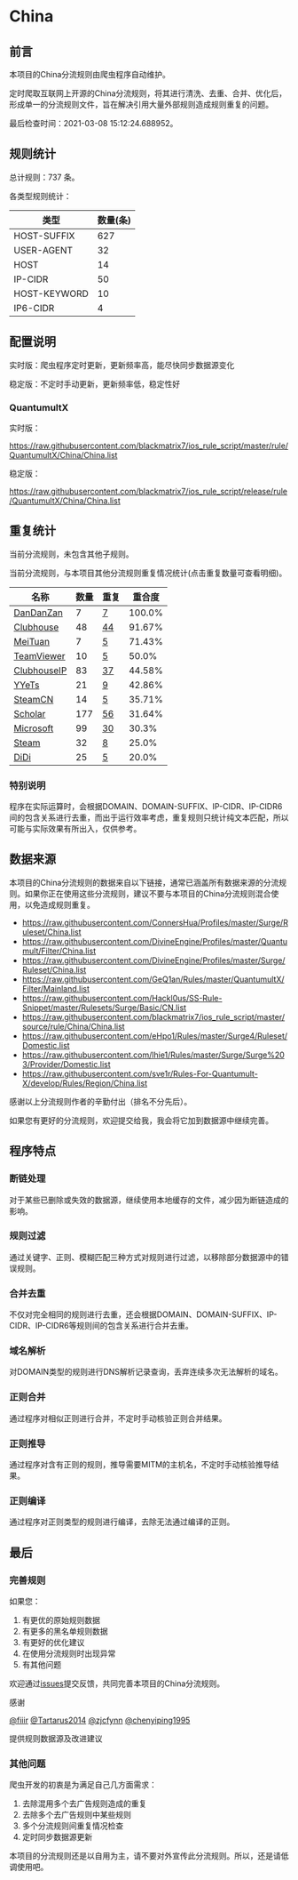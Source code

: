 # China

## 前言

本项目的China分流规则由爬虫程序自动维护。

定时爬取互联网上开源的China分流规则，将其进行清洗、去重、合并、优化后，形成单一的分流规则文件，旨在解决引用大量外部规则造成规则重复的问题。



最后检查时间：2021-03-08 15:12:24.688952。

## 规则统计

总计规则：737 条。

各类型规则统计：

| 类型 | 数量(条) |
| ---- | ---- |
| HOST-SUFFIX | 627 |
| USER-AGENT | 32 |
| HOST | 14 |
| IP-CIDR | 50 |
| HOST-KEYWORD | 10 |
| IP6-CIDR | 4 |
## 配置说明

实时版：爬虫程序定时更新，更新频率高，能尽快同步数据源变化

稳定版：不定时手动更新，更新频率低，稳定性好

### QuantumultX 
实时版：

https://raw.githubusercontent.com/blackmatrix7/ios_rule_script/master/rule/QuantumultX/China/China.list

稳定版：

https://raw.githubusercontent.com/blackmatrix7/ios_rule_script/release/rule/QuantumultX/China/China.list

## 重复统计


当前分流规则，未包含其他子规则。


当前分流规则，与本项目其他分流规则重复情况统计(点击重复数量可查看明细)。



| 名称 | 数量 | 重复 | 重合度 |
| ---- | ---- | ---- | ------ |
|  [DanDanZan](https://github.com/blackmatrix7/ios_rule_script/tree/master/rule/QuantumultX/DanDanZan)    | 7   | [7](https://raw.githubusercontent.com/blackmatrix7/ios_rule_script/master/rule/QuantumultX/China/China_Repeat.list)   |   100.0% |
|  [Clubhouse](https://github.com/blackmatrix7/ios_rule_script/tree/master/rule/QuantumultX/Clubhouse)    | 48   | [44](https://raw.githubusercontent.com/blackmatrix7/ios_rule_script/master/rule/QuantumultX/China/China_Repeat.list)   |   91.67% |
|  [MeiTuan](https://github.com/blackmatrix7/ios_rule_script/tree/master/rule/QuantumultX/MeiTuan)    | 7   | [5](https://raw.githubusercontent.com/blackmatrix7/ios_rule_script/master/rule/QuantumultX/China/China_Repeat.list)   |   71.43% |
|  [TeamViewer](https://github.com/blackmatrix7/ios_rule_script/tree/master/rule/QuantumultX/TeamViewer)    | 10   | [5](https://raw.githubusercontent.com/blackmatrix7/ios_rule_script/master/rule/QuantumultX/China/China_Repeat.list)   |   50.0% |
|  [ClubhouseIP](https://github.com/blackmatrix7/ios_rule_script/tree/master/rule/QuantumultX/ClubhouseIP)    | 83   | [37](https://raw.githubusercontent.com/blackmatrix7/ios_rule_script/master/rule/QuantumultX/China/China_Repeat.list)   |   44.58% |
|  [YYeTs](https://github.com/blackmatrix7/ios_rule_script/tree/master/rule/QuantumultX/YYeTs)    | 21   | [9](https://raw.githubusercontent.com/blackmatrix7/ios_rule_script/master/rule/QuantumultX/China/China_Repeat.list)   |   42.86% |
|  [SteamCN](https://github.com/blackmatrix7/ios_rule_script/tree/master/rule/QuantumultX/SteamCN)    | 14   | [5](https://raw.githubusercontent.com/blackmatrix7/ios_rule_script/master/rule/QuantumultX/China/China_Repeat.list)   |   35.71% |
|  [Scholar](https://github.com/blackmatrix7/ios_rule_script/tree/master/rule/QuantumultX/Scholar)    | 177   | [56](https://raw.githubusercontent.com/blackmatrix7/ios_rule_script/master/rule/QuantumultX/China/China_Repeat.list)   |   31.64% |
|  [Microsoft](https://github.com/blackmatrix7/ios_rule_script/tree/master/rule/QuantumultX/Microsoft)    | 99   | [30](https://raw.githubusercontent.com/blackmatrix7/ios_rule_script/master/rule/QuantumultX/China/China_Repeat.list)   |   30.3% |
|  [Steam](https://github.com/blackmatrix7/ios_rule_script/tree/master/rule/QuantumultX/Steam)    | 32   | [8](https://raw.githubusercontent.com/blackmatrix7/ios_rule_script/master/rule/QuantumultX/China/China_Repeat.list)   |   25.0% |
|  [DiDi](https://github.com/blackmatrix7/ios_rule_script/tree/master/rule/QuantumultX/DiDi)    | 25   | [5](https://raw.githubusercontent.com/blackmatrix7/ios_rule_script/master/rule/QuantumultX/China/China_Repeat.list)   |   20.0% |
### 特别说明
程序在实际运算时，会根据DOMAIN、DOMAIN-SUFFIX、IP-CIDR、IP-CIDR6间的包含关系进行去重，而出于运行效率考虑，重复规则只统计纯文本匹配，所以可能与实际效果有所出入，仅供参考。

## 数据来源

本项目的China分流规则的数据来自以下链接，通常已涵盖所有数据来源的分流规则。如果你正在使用这些分流规则，建议不要与本项目的China分流规则混合使用，以免造成规则重复。

- https://raw.githubusercontent.com/ConnersHua/Profiles/master/Surge/Ruleset/China.list
- https://raw.githubusercontent.com/DivineEngine/Profiles/master/Quantumult/Filter/China.list
- https://raw.githubusercontent.com/DivineEngine/Profiles/master/Surge/Ruleset/China.list
- https://raw.githubusercontent.com/GeQ1an/Rules/master/QuantumultX/Filter/Mainland.list
- https://raw.githubusercontent.com/Hackl0us/SS-Rule-Snippet/master/Rulesets/Surge/Basic/CN.list
- https://raw.githubusercontent.com/blackmatrix7/ios_rule_script/master/source/rule/China/China.list
- https://raw.githubusercontent.com/eHpo1/Rules/master/Surge4/Ruleset/Domestic.list
- https://raw.githubusercontent.com/lhie1/Rules/master/Surge/Surge%203/Provider/Domestic.list
- https://raw.githubusercontent.com/sve1r/Rules-For-Quantumult-X/develop/Rules/Region/China.list


感谢以上分流规则作者的辛勤付出（排名不分先后）。

如果您有更好的分流规则，欢迎提交给我，我会将它加到数据源中继续完善。

## 程序特点

### 断链处理

对于某些已删除或失效的数据源，继续使用本地缓存的文件，减少因为断链造成的影响。

### 规则过滤

通过关键字、正则、模糊匹配三种方式对规则进行过滤，以移除部分数据源中的错误规则。

### 合并去重

不仅对完全相同的规则进行去重，还会根据DOMAIN、DOMAIN-SUFFIX、IP-CIDR、IP-CIDR6等规则间的包含关系进行合并去重。

### 域名解析

对DOMAIN类型的规则进行DNS解析记录查询，丢弃连续多次无法解析的域名。

### 正则合并

通过程序对相似正则进行合并，不定时手动核验正则合并结果。

### 正则推导

通过程序对含有正则的规则，推导需要MITM的主机名，不定时手动核验推导结果。

### 正则编译

通过程序对正则类型的规则进行编译，去除无法通过编译的正则。

## 最后

### 完善规则

如果您：

1. 有更优的原始规则数据
2. 有更多的黑名单规则数据
3. 有更好的优化建议
4. 在使用分流规则时出现异常
5. 有其他问题

欢迎通过[issues](https://github.com/blackmatrix7/ios_rule_script/issues/new)提交反馈，共同完善本项目的China分流规则。

感谢

[@fiiir](https://github.com/fiiir) [@Tartarus2014](https://github.com/Tartarus2014) [@zjcfynn](https://github.com/zjcfynn) [@chenyiping1995](https://github.com/chenyiping1995) 

提供规则数据源及改进建议

### 其他问题

爬虫开发的初衷是为满足自己几方面需求：

1. 去除混用多个去广告规则造成的重复
2. 去除多个去广告规则中某些规则
3. 多个分流规则间重复情况检查
4. 定时同步数据源更新

本项目的分流规则还是以自用为主，请不要对外宣传此分流规则。所以，还是请低调使用吧。